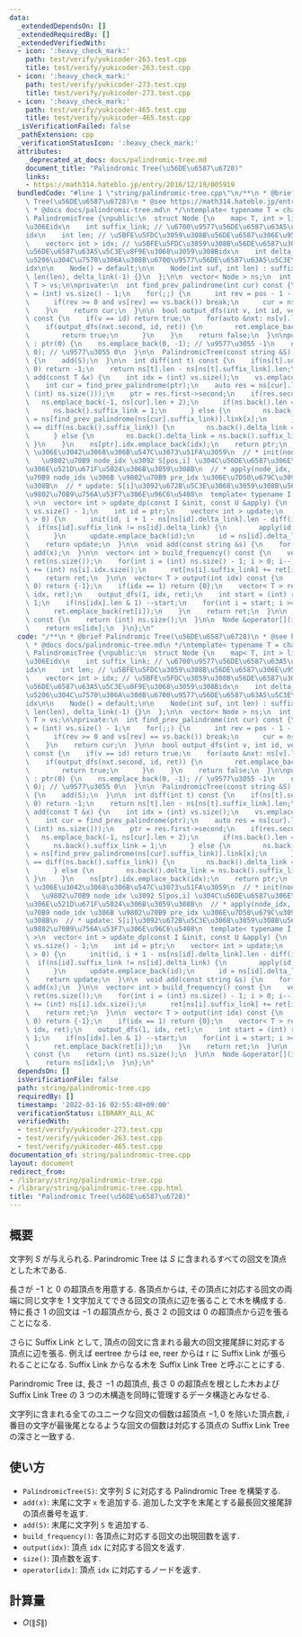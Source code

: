 ```yaml
---
data:
  _extendedDependsOn: []
  _extendedRequiredBy: []
  _extendedVerifiedWith:
  - icon: ':heavy_check_mark:'
    path: test/verify/yukicoder-263.test.cpp
    title: test/verify/yukicoder-263.test.cpp
  - icon: ':heavy_check_mark:'
    path: test/verify/yukicoder-273.test.cpp
    title: test/verify/yukicoder-273.test.cpp
  - icon: ':heavy_check_mark:'
    path: test/verify/yukicoder-465.test.cpp
    title: test/verify/yukicoder-465.test.cpp
  _isVerificationFailed: false
  _pathExtension: cpp
  _verificationStatusIcon: ':heavy_check_mark:'
  attributes:
    _deprecated_at_docs: docs/palindromic-tree.md
    document_title: "Palindromic Tree(\u56DE\u6587\u6728)"
    links:
    - https://math314.hateblo.jp/entry/2016/12/19/005919
  bundledCode: "#line 1 \"string/palindromic-tree.cpp\"\n/**\n * @brief Palindromic\
    \ Tree(\u56DE\u6587\u6728)\n * @see https://math314.hateblo.jp/entry/2016/12/19/005919\n\
    \ * @docs docs/palindromic-tree.md\n */\ntemplate< typename T = char >\nstruct\
    \ PalindromicTree {\npublic:\n  struct Node {\n    map< T, int > link; // \u5B50\
    \u306Eidx\n    int suffix_link; // \u6700\u9577\u56DE\u6587\u63A5\u5C3E\u8F9E\u306E\
    idx\n    int len; // \u5BFE\u5FDC\u3059\u308B\u56DE\u6587\u306E\u9577\u3055\n\
    \    vector< int > idx; // \u5BFE\u5FDC\u3059\u308B\u56DE\u6587\u3092\u6700\u9577\
    \u56DE\u6587\u63A5\u5C3E\u8F9E\u3068\u3059\u308Bidx\n    int delta_link; // \u5DEE\
    \u5206\u304C\u7570\u306A\u308B\u6700\u9577\u56DE\u6587\u63A5\u5C3E\u8F9E\u306E\
    idx\n\n    Node() = default;\n\n    Node(int suf, int len) : suffix_link(suf),\
    \ len(len), delta_link(-1) {}\n  };\n\n  vector< Node > ns;\n  int ptr;\n  vector<\
    \ T > vs;\n\nprivate:\n  int find_prev_palindrome(int cur) const {\n    int pos\
    \ = (int) vs.size() - 1;\n    for(;;) {\n      int rev = pos - 1 - ns[cur].len;\n\
    \      if(rev >= 0 and vs[rev] == vs.back()) break;\n      cur = ns[cur].suffix_link;\n\
    \    }\n    return cur;\n  }\n\n  bool output_dfs(int v, int id, vector< T > &ret)\
    \ const {\n    if(v == id) return true;\n    for(auto &nxt: ns[v].link) {\n  \
    \    if(output_dfs(nxt.second, id, ret)) {\n        ret.emplace_back(nxt.first);\n\
    \        return true;\n      }\n    }\n    return false;\n  }\n\npublic:\n  PalindromicTree()\
    \ : ptr(0) {\n    ns.emplace_back(0, -1); // \u9577\u3055 -1\n    ns.emplace_back(0,\
    \ 0); // \u9577\u3055 0\n  }\n\n  PalindromicTree(const string &S) : PalindromicTree()\
    \ {\n    add(S);\n  }\n\n  int diff(int t) const {\n    if(ns[t].suffix_link <=\
    \ 0) return -1;\n    return ns[t].len - ns[ns[t].suffix_link].len;\n  }\n\n  int\
    \ add(const T &x) {\n    int idx = (int) vs.size();\n    vs.emplace_back(x);\n\
    \    int cur = find_prev_palindrome(ptr);\n    auto res = ns[cur].link.insert(make_pair(x,\
    \ (int) ns.size()));\n    ptr = res.first->second;\n    if(res.second) {\n   \
    \   ns.emplace_back(-1, ns[cur].len + 2);\n      if(ns.back().len == 1) {\n  \
    \      ns.back().suffix_link = 1;\n      } else {\n        ns.back().suffix_link\
    \ = ns[find_prev_palindrome(ns[cur].suffix_link)].link[x];\n      }\n      if(diff(ptr)\
    \ == diff(ns.back().suffix_link)) {\n        ns.back().delta_link = ns[ns.back().suffix_link].delta_link;\n\
    \      } else {\n        ns.back().delta_link = ns.back().suffix_link;\n     \
    \ }\n    }\n    ns[ptr].idx.emplace_back(idx);\n    return ptr;\n  }\n\n  // add(x)\
    \ \u306E\u3042\u3068\u306B\u547C\u3073\u51FA\u3059\n  // * init(node_idx, pos):\
    \   \u9802\u70B9 node_idx \u3092 S[pos,i] \u304C\u56DE\u6587\u306E\u3068\u304D\
    \u306E\u521D\u671F\u5024\u306B\u3059\u308B\n  // * apply(node_idx, pre_idx): \u9802\
    \u70B9 node_idx \u306B \u9802\u70B9 pre_idx \u306E\u7D50\u679C\u3092\u52A0\u3048\
    \u308B\n  // * update: S[i]\u3092\u672B\u5C3E\u3068\u3059\u308B\u56DE\u6587\u306E\
    \u9802\u70B9\u756A\u53F7\u306E\u96C6\u5408\n  template< typename I, typename U\
    \ >\n  vector< int > update_dp(const I &init, const U &apply) {\n    int i = (int)\
    \ vs.size() - 1;\n    int id = ptr;\n    vector< int > update;\n    while(ns[id].len\
    \ > 0) {\n      init(id, i + 1 - ns[ns[id].delta_link].len - diff(id));\n    \
    \  if(ns[id].suffix_link != ns[id].delta_link) {\n        apply(id, ns[id].suffix_link);\n\
    \      }\n      update.emplace_back(id);\n      id = ns[id].delta_link;\n    }\n\
    \    return update;\n  }\n\n  void add(const string &s) {\n    for(auto &x: s)\
    \ add(x);\n  }\n\n  vector< int > build_frequency() const {\n    vector< int >\
    \ ret(ns.size());\n    for(int i = (int) ns.size() - 1; i > 0; i--) {\n      ret[i]\
    \ += (int) ns[i].idx.size();\n      ret[ns[i].suffix_link] += ret[i];\n    }\n\
    \    return ret;\n  }\n\n  vector< T > output(int idx) const {\n    if(idx ==\
    \ 0) return {-1};\n    if(idx == 1) return {0};\n    vector< T > ret;\n    output_dfs(0,\
    \ idx, ret);\n    output_dfs(1, idx, ret);\n    int start = (int) ret.size() -\
    \ 1;\n    if(ns[idx].len & 1) --start;\n    for(int i = start; i >= 0; i--) {\n\
    \      ret.emplace_back(ret[i]);\n    }\n    return ret;\n  }\n\n  int size()\
    \ const {\n    return (int) ns.size();\n  }\n\n  Node &operator[](int idx) {\n\
    \    return ns[idx];\n  }\n};\n"
  code: "/**\n * @brief Palindromic Tree(\u56DE\u6587\u6728)\n * @see https://math314.hateblo.jp/entry/2016/12/19/005919\n\
    \ * @docs docs/palindromic-tree.md\n */\ntemplate< typename T = char >\nstruct\
    \ PalindromicTree {\npublic:\n  struct Node {\n    map< T, int > link; // \u5B50\
    \u306Eidx\n    int suffix_link; // \u6700\u9577\u56DE\u6587\u63A5\u5C3E\u8F9E\u306E\
    idx\n    int len; // \u5BFE\u5FDC\u3059\u308B\u56DE\u6587\u306E\u9577\u3055\n\
    \    vector< int > idx; // \u5BFE\u5FDC\u3059\u308B\u56DE\u6587\u3092\u6700\u9577\
    \u56DE\u6587\u63A5\u5C3E\u8F9E\u3068\u3059\u308Bidx\n    int delta_link; // \u5DEE\
    \u5206\u304C\u7570\u306A\u308B\u6700\u9577\u56DE\u6587\u63A5\u5C3E\u8F9E\u306E\
    idx\n\n    Node() = default;\n\n    Node(int suf, int len) : suffix_link(suf),\
    \ len(len), delta_link(-1) {}\n  };\n\n  vector< Node > ns;\n  int ptr;\n  vector<\
    \ T > vs;\n\nprivate:\n  int find_prev_palindrome(int cur) const {\n    int pos\
    \ = (int) vs.size() - 1;\n    for(;;) {\n      int rev = pos - 1 - ns[cur].len;\n\
    \      if(rev >= 0 and vs[rev] == vs.back()) break;\n      cur = ns[cur].suffix_link;\n\
    \    }\n    return cur;\n  }\n\n  bool output_dfs(int v, int id, vector< T > &ret)\
    \ const {\n    if(v == id) return true;\n    for(auto &nxt: ns[v].link) {\n  \
    \    if(output_dfs(nxt.second, id, ret)) {\n        ret.emplace_back(nxt.first);\n\
    \        return true;\n      }\n    }\n    return false;\n  }\n\npublic:\n  PalindromicTree()\
    \ : ptr(0) {\n    ns.emplace_back(0, -1); // \u9577\u3055 -1\n    ns.emplace_back(0,\
    \ 0); // \u9577\u3055 0\n  }\n\n  PalindromicTree(const string &S) : PalindromicTree()\
    \ {\n    add(S);\n  }\n\n  int diff(int t) const {\n    if(ns[t].suffix_link <=\
    \ 0) return -1;\n    return ns[t].len - ns[ns[t].suffix_link].len;\n  }\n\n  int\
    \ add(const T &x) {\n    int idx = (int) vs.size();\n    vs.emplace_back(x);\n\
    \    int cur = find_prev_palindrome(ptr);\n    auto res = ns[cur].link.insert(make_pair(x,\
    \ (int) ns.size()));\n    ptr = res.first->second;\n    if(res.second) {\n   \
    \   ns.emplace_back(-1, ns[cur].len + 2);\n      if(ns.back().len == 1) {\n  \
    \      ns.back().suffix_link = 1;\n      } else {\n        ns.back().suffix_link\
    \ = ns[find_prev_palindrome(ns[cur].suffix_link)].link[x];\n      }\n      if(diff(ptr)\
    \ == diff(ns.back().suffix_link)) {\n        ns.back().delta_link = ns[ns.back().suffix_link].delta_link;\n\
    \      } else {\n        ns.back().delta_link = ns.back().suffix_link;\n     \
    \ }\n    }\n    ns[ptr].idx.emplace_back(idx);\n    return ptr;\n  }\n\n  // add(x)\
    \ \u306E\u3042\u3068\u306B\u547C\u3073\u51FA\u3059\n  // * init(node_idx, pos):\
    \   \u9802\u70B9 node_idx \u3092 S[pos,i] \u304C\u56DE\u6587\u306E\u3068\u304D\
    \u306E\u521D\u671F\u5024\u306B\u3059\u308B\n  // * apply(node_idx, pre_idx): \u9802\
    \u70B9 node_idx \u306B \u9802\u70B9 pre_idx \u306E\u7D50\u679C\u3092\u52A0\u3048\
    \u308B\n  // * update: S[i]\u3092\u672B\u5C3E\u3068\u3059\u308B\u56DE\u6587\u306E\
    \u9802\u70B9\u756A\u53F7\u306E\u96C6\u5408\n  template< typename I, typename U\
    \ >\n  vector< int > update_dp(const I &init, const U &apply) {\n    int i = (int)\
    \ vs.size() - 1;\n    int id = ptr;\n    vector< int > update;\n    while(ns[id].len\
    \ > 0) {\n      init(id, i + 1 - ns[ns[id].delta_link].len - diff(id));\n    \
    \  if(ns[id].suffix_link != ns[id].delta_link) {\n        apply(id, ns[id].suffix_link);\n\
    \      }\n      update.emplace_back(id);\n      id = ns[id].delta_link;\n    }\n\
    \    return update;\n  }\n\n  void add(const string &s) {\n    for(auto &x: s)\
    \ add(x);\n  }\n\n  vector< int > build_frequency() const {\n    vector< int >\
    \ ret(ns.size());\n    for(int i = (int) ns.size() - 1; i > 0; i--) {\n      ret[i]\
    \ += (int) ns[i].idx.size();\n      ret[ns[i].suffix_link] += ret[i];\n    }\n\
    \    return ret;\n  }\n\n  vector< T > output(int idx) const {\n    if(idx ==\
    \ 0) return {-1};\n    if(idx == 1) return {0};\n    vector< T > ret;\n    output_dfs(0,\
    \ idx, ret);\n    output_dfs(1, idx, ret);\n    int start = (int) ret.size() -\
    \ 1;\n    if(ns[idx].len & 1) --start;\n    for(int i = start; i >= 0; i--) {\n\
    \      ret.emplace_back(ret[i]);\n    }\n    return ret;\n  }\n\n  int size()\
    \ const {\n    return (int) ns.size();\n  }\n\n  Node &operator[](int idx) {\n\
    \    return ns[idx];\n  }\n};\n"
  dependsOn: []
  isVerificationFile: false
  path: string/palindromic-tree.cpp
  requiredBy: []
  timestamp: '2022-03-16 02:55:48+09:00'
  verificationStatus: LIBRARY_ALL_AC
  verifiedWith:
  - test/verify/yukicoder-273.test.cpp
  - test/verify/yukicoder-263.test.cpp
  - test/verify/yukicoder-465.test.cpp
documentation_of: string/palindromic-tree.cpp
layout: document
redirect_from:
- /library/string/palindromic-tree.cpp
- /library/string/palindromic-tree.cpp.html
title: "Palindromic Tree(\u56DE\u6587\u6728)"
---
```

## 概要

文字列 $S$ が与えられる. Parindromic Tree は $S$ に含まれるすべての回文を頂点とした木である.

長さが $-1$ と $0$ の超頂点を用意する. 各頂点からは, その頂点に対応する回文の両端に同じ文字を $1$ 文字加えてできる回文の頂点に辺を張ることで木を構成する. 特に長さ $1$ の回文は $-1$ の超頂点から, 長さ $2$ の回文は $0$ の超頂点から辺を張ることになる.

さらに Suffix Link として, 頂点の回文に含まれる最大の回文接尾辞に対応する頂点に辺を張る. 例えば eertree からは ee, reer からは r に Suffix Link が張られることになる. Suffix Link からなる木を Suffix Link Tree と呼ぶことにする.

Parindromic Tree は, 長さ $-1$ の超頂点, 長さ $0$ の超頂点を根とした木および Suffix Link Tree の $3$ つの木構造を同時に管理するデータ構造とみなせる.


文字列に含まれる全てのユニークな回文の個数は超頂点 $-1, 0$ を除いた頂点数, $i$ 番目の文字が最後尾となるような回文の個数は対応する頂点の Suffix Link Tree の深さと一致する.

## 使い方

* `PalindromicTree(S)`: 文字列 $S$ に対応する Palindromic Tree を構築する.
* `add(x)`: 末尾に文字 `x` を追加する. 追加した文字を末尾とする最長回文接尾辞の頂点番号を返す.
* `add(S)`: 末尾に文字列 `S` を追加する.
* `build_frequency()`: 各頂点に対応する回文の出現回数を返す.
* `output(idx)`: 頂点 `idx` に対応する回文を返す.
* `size()`: 頂点数を返す.
* `operator[idx]`: 頂点 `idx` に対応するノードを返す.

## 計算量

* $O(\|S\|)$
